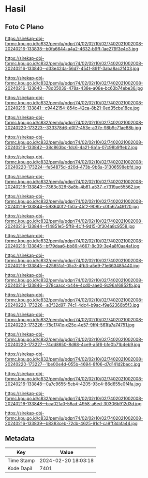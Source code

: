 # Hasil

## Foto C Plano

https://sirekap-obj-formc.kpu.go.id/c832/pemilu/pdpr/74/02/02/10/02/7402021002008-20240216-133838--b0fa6644-a4a2-4632-b9ff-1ae279f3e4c3.jpg

https://sirekap-obj-formc.kpu.go.id/c832/pemilu/pdpr/74/02/02/10/02/7402021002008-20240216-133840--d33e424a-56d7-4541-891f-3aba8ac2f403.jpg

https://sirekap-obj-formc.kpu.go.id/c832/pemilu/pdpr/74/02/02/10/02/7402021002008-20240216-133840--78d05039-478a-438e-a08e-bc63b74ebe36.jpg

https://sirekap-obj-formc.kpu.go.id/c832/pemilu/pdpr/74/02/02/10/02/7402021002008-20240216-133841--c9442154-854c-42ca-8b21-0ed35cbe18ce.jpg

https://sirekap-obj-formc.kpu.go.id/c832/pemilu/pdpr/74/02/02/10/02/7402021002008-20240220-173223--333378d6-d0f7-453e-a37e-98b9c71ae88b.jpg

https://sirekap-obj-formc.kpu.go.id/c832/pemilu/pdpr/74/02/02/10/02/7402021002008-20240216-133842--38c863bc-1dc6-4a21-8a1a-07c98b9ffeb2.jpg

https://sirekap-obj-formc.kpu.go.id/c832/pemilu/pdpr/74/02/02/10/02/7402021002008-20240220-173224--fe54875d-d20d-473b-9b6a-31306598ebfd.jpg

https://sirekap-obj-formc.kpu.go.id/c832/pemilu/pdpr/74/02/02/10/02/7402021002008-20240216-133843--7363c326-8a8b-4b81-a537-e7319ae55562.jpg

https://sirekap-obj-formc.kpu.go.id/c832/pemilu/pdpr/74/02/02/10/02/7402021002008-20240216-133844--593640f2-f50a-45f2-908b-c0f567a49120.jpg

https://sirekap-obj-formc.kpu.go.id/c832/pemilu/pdpr/74/02/02/10/02/7402021002008-20240216-133844--f14851e5-5ff8-4c1f-9d15-0f304a8c9558.jpg

https://sirekap-obj-formc.kpu.go.id/c832/pemilu/pdpr/74/02/02/10/02/7402021002008-20240216-133845--bf79daa6-bb86-4667-8c39-3e4a8f0aa4af.jpg

https://sirekap-obj-formc.kpu.go.id/c832/pemilu/pdpr/74/02/02/10/02/7402021002008-20240216-133845--425851a1-05c3-4fb3-a5e9-71e663485440.jpg

https://sirekap-obj-formc.kpu.go.id/c832/pemilu/pdpr/74/02/02/10/02/7402021002008-20240216-133846--378caacc-b44e-4cd0-aae0-9c96a16852fb.jpg

https://sirekap-obj-formc.kpu.go.id/c832/pemilu/pdpr/74/02/02/10/02/7402021002008-20240220-173226--a3f32d97-74c1-4dc4-b9ac-f9e62366b5f3.jpg

https://sirekap-obj-formc.kpu.go.id/c832/pemilu/pdpr/74/02/02/10/02/7402021002008-20240220-173226--75c1741e-d25c-4e57-9ff4-561fa7a74751.jpg

https://sirekap-obj-formc.kpu.go.id/c832/pemilu/pdpr/74/02/02/10/02/7402021002008-20240220-173227--74dd8650-8d68-4ce9-a5f6-bfe0b71b4eb9.jpg

https://sirekap-obj-formc.kpu.go.id/c832/pemilu/pdpr/74/02/02/10/02/7402021002008-20240220-173227--1be00e4d-055b-4694-8f06-d7d141d2bacc.jpg

https://sirekap-obj-formc.kpu.go.id/c832/pemilu/pdpr/74/02/02/10/02/7402021002008-20240216-133848--0a7c9655-5eb4-4205-93c4-86d655e0f4fa.jpg

https://sirekap-obj-formc.kpu.go.id/c832/pemilu/pdpr/74/02/02/10/02/7402021002008-20240216-133848--bca02fa0-56ad-4958-a6ed-30306b912d3d.jpg

https://sirekap-obj-formc.kpu.go.id/c832/pemilu/pdpr/74/02/02/10/02/7402021002008-20240216-133839--b8383ceb-72db-4625-91cf-ca9ff3dafa44.jpg


## Metadata

| Key        | Value               |
| ---------- | ------------------- |
| Time Stamp | 2024-02-20 18:03:18 |
| Kode Dapil | 7401                |



